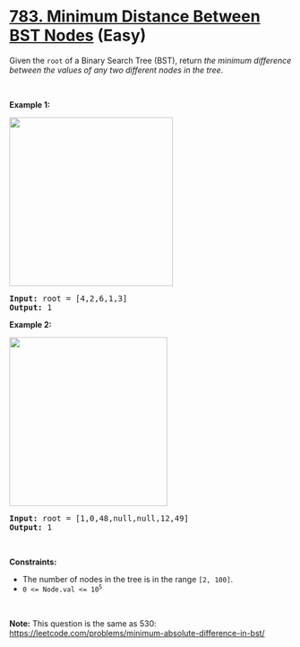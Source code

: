 # [783. Minimum Distance Between BST Nodes][link] (Easy)

[link]: https://leetcode.com/problems/minimum-distance-between-bst-nodes/

<p>Given the <code>root</code> of a Binary Search Tree (BST), return <em>the minimum difference
between the values of any two different nodes in the tree</em>.</p>

<p>&nbsp;</p>
<p><strong class="example">Example 1:</strong></p>
<img alt="" src="https://assets.leetcode.com/uploads/2021/02/05/bst1.jpg" style="width: 292px;
height: 301px;" />
<pre>
<strong>Input:</strong> root = [4,2,6,1,3]
<strong>Output:</strong> 1
</pre>

<p><strong class="example">Example 2:</strong></p>
<img alt="" src="https://assets.leetcode.com/uploads/2021/02/05/bst2.jpg" style="width: 282px;
height: 301px;" />
<pre>
<strong>Input:</strong> root = [1,0,48,null,null,12,49]
<strong>Output:</strong> 1
</pre>

<p>&nbsp;</p>
<p><strong>Constraints:</strong></p>

<ul>
	<li>The number of nodes in the tree is in the range <code>[2, 100]</code>.</li>
	<li><code>0 &lt;= Node.val &lt;= 10<sup>5</sup></code></li>
</ul>

<p>&nbsp;</p>
<p><strong>Note:</strong> This question is the same as 530: <a
href="https://leetcode.com/problems/minimum-absolute-difference-in-bst/"
target="_blank">https://leetcode.com/problems/minimum-absolute-difference-in-bst/</a></p>
